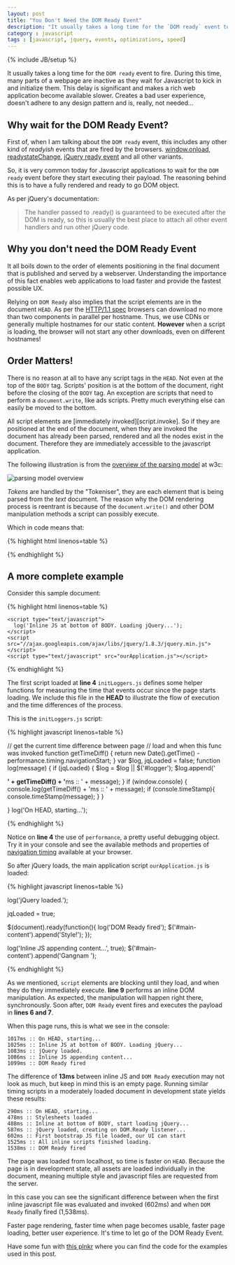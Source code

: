 ```yaml
---
layout: post
title: "You Don't Need the DOM Ready Event"
description: "It usually takes a long time for the `DOM ready` event to fire. During this time, many parts of a webpage are inactive as they wait for Javascript to kick in and initialize them. This delay is significant and makes a rich web application become available slower. Creates a bad user experience, doesn't adhere to any design pattern and is, really, not needed..."
category : javascript
tags : [javascript, jquery, events, optimizations, speed]
---
```

{% include JB/setup %}

It usually takes a long time for the `DOM ready` event to fire. During this time, many parts of a webpage are inactive as they wait for Javascript to kick in and initialize them. This delay is significant and makes a rich web application become available slower. Creates a bad user experience, doesn't adhere to any design pattern and is, really, not needed...

## Why wait for the DOM Ready Event?

First of, when I am talking about the `DOM ready` event, this includes any other kind of *readyish* events that are fired by the browsers. [window.onload][window.onload], [readystateChange][readystateChange], [jQuery ready event][dom.ready] and all other variants.

So, it is very common today for Javascript applications to wait for the `DOM ready` event before they start executing their payload. The reasoning behind this is to have a fully rendered and ready to go DOM object.

As per jQuery's documentation:

> The handler passed to .ready() is guaranteed to be executed after the DOM is ready, so this is usually the best place to attach all other event handlers and run other jQuery code.

## Why you don't need the DOM Ready Event

It all boils down to the order of elements positioning in the final document that is published and served by a webserver. Understanding the importance of this fact enables web applications to load faster and provide the fastest possible UX.

Relying on `DOM Ready` also implies that the script elements are in the document `HEAD`. As per the [HTTP/1.1 spec][http1.1] browsers can download no more than two components in parallel per hostname. Thus, we use CDNs or generally multiple hostnames for our static content. **However** when a script is loading, the browser will not start any other downloads, even on different hostnames!

## Order Matters!

There is no reason at all to have any script tags in the `HEAD`. Not even at the top of the `BODY` tag. Scripts' position is at the bottom of the document, right before the closing of the `BODY` tag. An exception  are scripts that need to perform a `document.write`, like ads scripts. Pretty much everything else can easily be moved to the bottom.

All script elements are [immediately invoked][script.invoke]. So if they are positioned at the end of the document, when they are invoked the document has already been parsed, rendered and all the nodes exist in the document. Therefore they are immediately accessible to the javascript application.

The following illustration is from the [overview of the parsing model][parsingModel] at w3c:

![parsing model overview][img.parsingModel]

*Tokens* are handled by the "Tokeniser", they are each element that is being parsed from the *text* document. The reason why the DOM rendering process is reentrant is because of the `document.write()` and other DOM manipulation methods a script can possibly execute.

Which in code means that:

{% highlight html linenos=table %}
<span id="spanOne"></span>
<script>
    var one = document.getElementById('spanOne');
    var two = document.getElementById('spanTwo');

    // span one was defined before the script so it's available and can be manipulated
    one.innerHTML = 'Gangnam';

    // span two is defined after the script and is undefined
    try {
      two.innerHTML = ' Style';
    } catch(e) {
      console.log('Error, span two not defined', e);
    }
</script>
<span id="spanTwo"></span>
{% endhighlight %}

## A more complete example

Consider this sample document:

{% highlight html linenos=table %}

<!DOCTYPE html>
<html>
  <head lang="en">
    <script type="text/javascript" src="initLoggers.js"></script>
  </head>
  <body>
    <div id="main-content"></div>
    <div id="logger"></div>

    <script type="text/javascript">
      log('Inline JS at bottom of BODY. Loading jQuery...');
    </script>
    <script src="//ajax.googleapis.com/ajax/libs/jquery/1.8.3/jquery.min.js"></script>
    <script type="text/javascript" src="ourApplication.js"></script>
  </body>
</html>

{% endhighlight %}

The first script loaded at **line 4** `initLoggers.js` defines some helper functions for measuring the time that events occur since the page starts loading. We include this file in the **HEAD** to illustrate the flow of execution and the time differences of the process.

This is the `initLoggers.js` script:

{% highlight javascript linenos=table %}

// get the current time difference between page
// load and when this func was invoked
function getTimeDiff() {
  return new Date().getTime() - performance.timing.navigationStart;
}
var $log, jqLoaded = false;
function log(message) {
  if (jqLoaded) {
    $log = $log || $('#logger');
    $log.append('<p><b>' + getTimeDiff() + '</b>ms :: ' + message);
  }
  if (window.console) {
    console.log(getTimeDiff() + 'ms :: ' + message);
    if (console.timeStamp){
      console.timeStamp(message);
    }
  }

}
log('On HEAD, starting...');

{% endhighlight %}


Notice on **line 4** the use of `performance`, a pretty useful debugging object. Try it in your console and see the available methods and properties of [navigation timing](http://dvcs.w3.org/hg/webperf/raw-file/tip/specs/NavigationTiming/Overview.html) available at your browser.

So after jQuery loads, the main application script `ourApplication.js` is loaded:

{% highlight javascript linenos=table %}

log('jQuery loaded.');

jqLoaded = true;

$(document).ready(function(){
  log('DOM Ready fired');
  $('#main-content').append('Style!');
});

log('Inline JS appending content...', true);
$('#main-content').append('Gangnam ');

{% endhighlight %}

As we mentioned, `script` elements are blocking until they load, and when they do they immediately execute. **line 9** performs an inline DOM manipulation. As expected, the manipulation will happen right there, synchronously. Soon after, `DOM Ready` event fires and executes the payload in **lines 6 and 7**.

When this page runs, this is what we see in the console:

    1017ms :: On HEAD, starting...
    1025ms :: Inline JS at bottom of BODY. Loading jQuery...
    1083ms :: jQuery loaded.
    1086ms :: Inline JS appending content...
    1099ms :: DOM Ready fired

The difference of **13ms** between inline JS and `DOM Ready` execution may not look as much, but keep in mind this is an empty page. Running similar timing scripts in a moderately loaded document in development state yields these results:

    290ms :: On HEAD, starting...
    478ms :: Stylesheets loaded
    488ms :: Inline at bottom of BODY, start loading jQuery...
    587ms :: jQuery loaded, creating on DOM.Ready listener...
    602ms :: First bootstrap JS file loaded, our UI can start
    1525ms :: All inline scripts finished loading.
    1538ms :: DOM Ready fired

The page was loaded from localhost, so time is faster on `HEAD`. Because the page is in development state, all assets are loaded individually in the document, meaning multiple style and javascript files are requested from the server.

In this case you can see the significant difference between when the first inline javascript file was evaluated and invoked (602ms) and when `DOM Ready` finally fired (1,538ms).

Faster page rendering, faster time when page becomes usable, faster page loading, better user experience. It's time to let go of the DOM Ready Event.

Have some fun with [this plnkr](http://embed.plnkr.co/5ya2mWtrcRDSfR4ozNRz) where you can find the code for the examples used in this post.

[window.onload]: https://developer.mozilla.org/en-US/docs/DOM/window.onload "MDN window.onload event"
[readystateChange]: https://developer.mozilla.org/en-US/docs/Mozilla_event_reference/readystatechange "MDN readystateChange event"
[dom.ready]: http://api.jquery.com/ready/ "jQuery Document Ready event"
[http1.1]: http://www.w3.org/Protocols/rfc2616/rfc2616-sec8.html#sec8.1.4 "HTTP/1.1 Spec at w3c"
[script.invote]: https://developer.mozilla.org/en-US/docs/HTML/Element/script "MDN script element"
[parsingModel]: http://www.w3.org/TR/2011/WD-html5-20110405/parsing.html#overview-of-the-parsing-model "w3c overview of the parsing model"
[img.parsingModel]: http://www.w3.org/TR/2011/WD-html5-20110405/images/parsing-model-overview.png "w3c overview of the parsing model"
[tree.construction]: http://www.w3.org/TR/2011/WD-html5-20110405/tokenization.html#tree-construction "w3c Tokenization - Tree construction"
